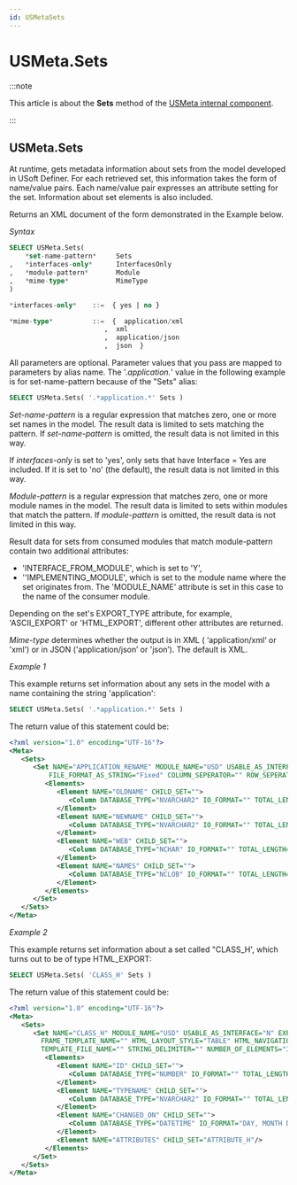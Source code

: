 ```yaml
---
id: USMetaSets
---
```


# USMeta.Sets




:::note

This article is about the **Sets** method of the [USMeta internal component](/Extensions/USMeta_internal_component).

:::

## **USMeta.Sets**

At runtime, gets metadata information about sets from the model developed in USoft Definer. For each retrieved set, this information takes the form of name/value pairs. Each name/value pair expresses an attribute setting for the set. Information about set elements is also included.

Returns an XML document of the form demonstrated in the Example below.

*Syntax*

```sql
SELECT USMeta.Sets(
    *set-name-pattern*     Sets
,   *interfaces-only*      InterfacesOnly
,   *module-pattern*       Module
,   *mime-type*            MimeType
)

*interfaces-only*    ::=  { yes | no }

*mime-type*          ::=  {  application/xml
                        ,  xml
                        ,  application/json
                        ,  json  }
```

All parameters are optional. Parameter values that you pass are mapped to parameters by alias name. The '.*application.*' value in the following example is for set-name-pattern because of the "Sets" alias:

```sql
SELECT USMeta.Sets( '.*application.*' Sets )
```

*Set-name-pattern* is a regular expression that matches zero, one or more set names in the model. The result data is limited to sets matching the pattern. If *set-name-pattern* is omitted, the result data is not limited in this way.

If *interfaces-only* is set to 'yes', only sets that have Interface = Yes are included. If it is set to 'no' (the default), the result data is not limited in this way.

*Module-pattern* is a regular expression that matches zero, one or more module names in the model. The result data is limited to sets within modules that match the pattern. If *module-pattern* is omitted, the result data is not limited in this way.

Result data for sets from consumed modules that match module-pattern contain two additional attributes:

- 'INTERFACE_FROM_MODULE', which is set to 'Y',
- ''IMPLEMENTING_MODULE', which is set to the module name where the set originates from. The 'MODULE_NAME' attribute is set in this case to the name of the consumer module.

Depending on the set's EXPORT_TYPE attribute, for example, 'ASCII_EXPORT' or 'HTML_EXPORT', different other attributes are returned.

*Mime-type* determines whether the output is in XML ( ‘application/xml‘ or 'xml’) or in JSON ('application/json’ or 'json’). The default is XML.

*Example 1*

This example returns set information about any sets in the model with a name containing the string 'application':

```sql
SELECT USMeta.Sets( '.*application.*' Sets )
```

The return value of this statement could be:

```xml
<?xml version="1.0" encoding="UTF-16"?>
<Meta>
   <Sets>
      <Set NAME="APPLICATION_RENAME" MODULE_NAME="USD" USABLE_AS_INTERFACE="N" EXPORT_TYPE="ASCII_EXPORT" SET_FORMAT_TYPE="FIX"
          FILE_FORMAT_AS_STRING="Fixed" COLUMN_SEPERATOR="" ROW_SEPERATOR="" STRING_DELIMITER="" NUMBER_OF_ELEMENTS="4">
         <Elements>
            <Element NAME="OLDNAME" CHILD_SET="">
               <Column DATABASE_TYPE="NVARCHAR2" IO_FORMAT="" TOTAL_LENGTH="120"/>
            </Element>
            <Element NAME="NEWNAME" CHILD_SET="">
               <Column DATABASE_TYPE="NVARCHAR2" IO_FORMAT="" TOTAL_LENGTH="120"/>
            </Element>
            <Element NAME="WEB" CHILD_SET="">
               <Column DATABASE_TYPE="NCHAR" IO_FORMAT="" TOTAL_LENGTH="1"/>
            </Element>
            <Element NAME="NAMES" CHILD_SET="">
               <Column DATABASE_TYPE="NCLOB" IO_FORMAT="" TOTAL_LENGTH="2000"/>
            </Element>
         </Elements>
      </Set>
   </Sets>
</Meta>
```

*Example 2*

This example returns set information about a set called "CLASS_H', which turns out to be of type HTML_EXPORT:

```sql
SELECT USMeta.Sets( 'CLASS_H' Sets ) 
```

The return value of this statement could be:

```xml
<?xml version="1.0" encoding="UTF-16"?>
<Meta>
   <Sets>
      <Set NAME="CLASS_H" MODULE_NAME="USD" USABLE_AS_INTERFACE="N" EXPORT_TYPE="HTML_EXPORT" PAGE_TITLE="Class:"
        FRAME_TEMPLATE_NAME="" HTML_LAYOUT_STYLE="TABLE" HTML_NAVIGATION_STYLE="EMBEDDED" NULL_VALUE_FILL_CHARACTER=" "
        TEMPLATE_FILE_NAME="" STRING_DELIMITER="" NUMBER_OF_ELEMENTS="3">
         <Elements>
            <Element NAME="ID" CHILD_SET="">
               <Column DATABASE_TYPE="NUMBER" IO_FORMAT="" TOTAL_LENGTH="9"/>
            </Element>
            <Element NAME="TYPENAME" CHILD_SET="">
               <Column DATABASE_TYPE="NVARCHAR2" IO_FORMAT="" TOTAL_LENGTH="92"/>
            </Element>
            <Element NAME="CHANGED_ON" CHILD_SET="">
               <Column DATABASE_TYPE="DATETIME" IO_FORMAT="DAY, MONTH DD, YYYY HH:MI:SS AM" TOTAL_LENGTH="41"/>
            </Element>
            <Element NAME="ATTRIBUTES" CHILD_SET="ATTRIBUTE_H"/>
         </Elements>
      </Set>
   </Sets>
</Meta>
```

 